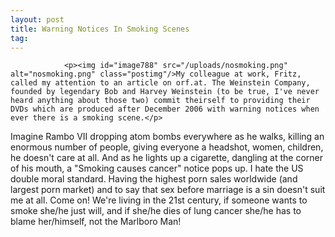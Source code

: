 ```yaml
---
layout: post
title: Warning Notices In Smoking Scenes
tag: 
---
```



                <p><img id="image788" src="/uploads/nosmoking.png" alt="nosmoking.png" class="postimg"/>My colleague at work, Fritz, called my attention to an article on orf.at. The Weinstein Company, founded by legendary Bob and Harvey Weinstein (to be true, I've never heard anything about those two) commit theirself to providing their DVDs which are produced after December 2006 with warning notices when ever there is a smoking scene.</p>
<p>Imagine Rambo VII dropping atom bombs everywhere as he walks, killing an enormous number of people, giving everyone a headshot, women, children, he doesn't care at all. And as he lights up a cigarette, dangling at the corner of his mouth, a &quot;Smoking causes cancer&quot; notice pops up. I hate the US double moral standard. Having the highest porn sales worldwide (and largest porn market) and to say that sex before marriage is a sin doesn't suit me at all. Come on! We're living in the 21st century, if someone wants to smoke she/he just will, and if she/he dies of lung cancer she/he has to blame her/himself, not the Marlboro Man!</p>
            
